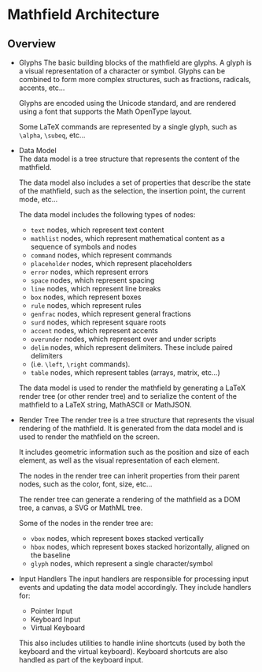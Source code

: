# Mathfield Architecture

## Overview

- Glyphs The basic building blocks of the mathfield are glyphs. A glyph is a
  visual representation of a character or symbol. Glyphs can be combined to form
  more complex structures, such as fractions, radicals, accents, etc...

  Glyphs are encoded using the Unicode standard, and are rendered using a font
  that supports the Math OpenType layout.

  Some LaTeX commands are represented by a single glyph, such as `\alpha`,
  `\subeq`, etc...

- Data Model  
  The data model is a tree structure that represents the content of the
  mathfield.

  The data model also includes a set of properties that describe the state of
  the mathfield, such as the selection, the insertion point, the current mode,
  etc...

  The data model includes the following types of nodes:

  - `text` nodes, which represent text content
  - `mathlist` nodes, which represent mathematical content as a sequence of
    symbols and nodes
  - `command` nodes, which represent commands
  - `placeholder` nodes, which represent placeholders
  - `error` nodes, which represent errors
  - `space` nodes, which represent spacing
  - `line` nodes, which represent line breaks
  - `box` nodes, which represent boxes
  - `rule` nodes, which represent rules
  - `genfrac` nodes, which represent general fractions
  - `surd` nodes, which represent square roots
  - `accent` nodes, which represent accents
  - `overunder` nodes, which represent over and under scripts
  - `delim` nodes, which represent delimiters. These include paired delimiters
  - (i.e. `\left`, `\right` commands).
  - `table` nodes, which represent tables (arrays, matrix, etc...)

  The data model is used to render the mathfield by generating a LaTeX render
  tree (or other render tree) and to serialize the content of the mathfield to a
  LaTeX string, MathASCII or MathJSON.

- Render Tree The render tree is a tree structure that represents the visual
  rendering of the mathfield. It is generated from the data model and is used to
  render the mathfield on the screen.

  It includes geometric information such as the position and size of each
  element, as well as the visual representation of each element.

  The nodes in the render tree can inherit properties from their parent nodes,
  such as the color, font, size, etc...

  The render tree can generate a rendering of the mathfield as a DOM tree, a
  canvas, a SVG or MathML tree.

  Some of the nodes in the render tree are:

  - `vbox` nodes, which represent boxes stacked vertically
  - `hbox` nodes, which represent boxes stacked horizontally, aligned on the
    baseline
  - `glyph` nodes, which represent a single character/symbol

- Input Handlers The input handlers are responsible for processing input events
  and updating the data model accordingly. They include handlers for:

  - Pointer Input
  - Keyboard Input
  - Virtual Keyboard

  This also includes utilities to handle inline shortcuts (used by both the
  keyboard and the virtual keyboard). Keyboard shortcuts are also handled as
  part of the keyboard input.
